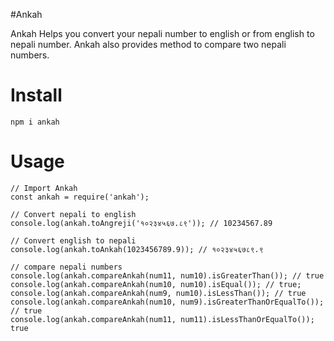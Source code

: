 #Ankah

Ankah Helps you convert your nepali number to english or from english to nepali number.
Ankah also provides method to compare two nepali numbers.

# Install

    npm i ankah

# Usage

```
// Import Ankah
const ankah = require('ankah');

// Convert nepali to english
console.log(ankah.toAngreji('१०२३४५६७.८९')); // 10234567.89

// Convert english to nepali
console.log(ankah.toAnkah(1023456789.9)); // १०२३४५६७८९.९

// compare nepali numbers
console.log(ankah.compareAnkah(num11, num10).isGreaterThan()); // true
console.log(ankah.compareAnkah(num10, num10).isEqual()); // true;
console.log(ankah.compareAnkah(num9, num10).isLessThan()); // true
console.log(ankah.compareAnkah(num10, num9).isGreaterThanOrEqualTo()); // true
console.log(ankah.compareAnkah(num11, num11).isLessThanOrEqualTo()); true

```
